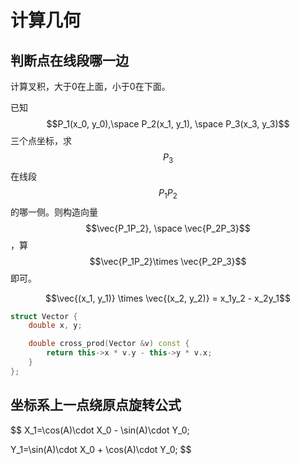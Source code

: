 # 计算几何

## 判断点在线段哪一边

计算叉积，大于0在上面，小于0在下面。

已知$$P_1(x_0, y_0),\space P_2(x_1, y_1), \space P_3(x_3, y_3)$$三个点坐标，求$$P_3$$在线段$$P_1P_2$$的哪一侧。则构造向量$$\vec{P_1P_2}, \space \vec{P_2P_3}$$，算$$\vec{P_1P_2}\times  \vec{P_2P_3}$$即可。

$$\vec{(x_1, y_1)} \times \vec{(x_2, y_2)} = x_1y_2 - x_2y_1$$

```c++
struct Vector {
    double x, y;

    double cross_prod(Vector &v) const {
        return this->x * v.y - this->y * v.x;
    }
};
```



## 坐标系上一点绕原点旋转公式

$$
X_1=\cos(A)\cdot X_0 - \sin(A)\cdot Y_0;

Y_1=\sin(A)\cdot X_0 + \cos(A)\cdot Y_0;
$$



